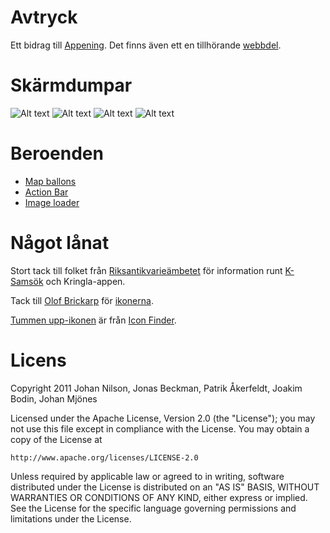 Avtryck
=======

Ett bidrag till [Appening][appening]. Det finns även ett en tillhörande [webbdel][aweb].

[appening]: http://www.appening.se
[aweb]: https://github.com/nollbit/Avtryck-Web

Skärmdumpar
===========

![Alt text](mmiphone/raw/master/captures/dumpar/7.png "Lista på vandringar")
![Alt text](mmiphone/raw/master/captures/dumpar/6.png "Vandringsöversikt")
![Alt text](mmiphone/raw/master/captures/dumpar/3.png "Vandringskarta")
![Alt text](mmiphone/raw/master/captures/dumpar/8.png "Vandringskarta landskapsläge")

Beroenden
=========
 * [Map ballons][mb]
 * [Action Bar][aab]
 * [Image loader][il]

[mb]: https://github.com/jgilfelt/android-mapviewballoons
[aab]: https://github.com/johannilsson/android-actionbar
[il]: http://code.google.com/p/libs-for-android/       

Något lånat
===========
Stort tack till folket från [Riksantikvarieämbetet][raa] för information runt [K-Samsök][ksamsok] och Kringla-appen.

Tack till [Olof Brickarp][coolof] för [ikonerna][cooloficon]. 

[Tummen upp-ikonen][thumbsup] är från [Icon Finder][iconfinder].

[ksamsok]: http://www.ksamsok.se/
[raa]: http://www.raa.se/
[coolof]: http://www.yay.se/
[cooloficon]: http://www.yay.se/2011/03/native-android-icons-vector-pack/
[thumbsup]: http://www.iconfinder.com/icondetails/64879/32/like_thumb_thumbs_up_up_vote_icon
[iconfinder]: http://www.iconfinder.com

Licens
======
Copyright 2011 Johan Nilson, Jonas Beckman, Patrik Åkerfeldt, Joakim Bodin, Johan Mjönes

Licensed under the Apache License, Version 2.0 (the "License");
you may not use this file except in compliance with the License.
You may obtain a copy of the License at

    http://www.apache.org/licenses/LICENSE-2.0

Unless required by applicable law or agreed to in writing, software
distributed under the License is distributed on an "AS IS" BASIS,
WITHOUT WARRANTIES OR CONDITIONS OF ANY KIND, either express or implied.
See the License for the specific language governing permissions and
limitations under the License.